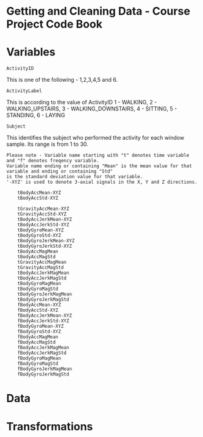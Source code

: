 Getting and Cleaning Data - Course Project Code Book
================================

Variables
================================

    ActivityID

This is one of the following - 1,2,3,4,5 and 6. 

    ActivityLabel
This is according to the value of ActivityID
1 - WALKING, 2 - WALKING_UPSTAIRS, 3 - WALKING_DOWNSTAIRS, 4 - SITTING, 5 - STANDING, 6 - LAYING

    Subject
This identifies the subject who performed the activity for each window sample. Its range is from 1 to 30.
    
    Please note - Variable name starting with "t" denotes time variable and "f" denotes freqency variable.
    Variable name ending or containing "Mean" is the mean value for that variable and ending or containing "Std" 
    is the standard deviation value for that variable.
    '-XYZ' is used to denote 3-axial signals in the X, Y and Z directions.
    
        tBodyAccMean-XYZ
        tBodyAccStd-XYZ
        
        tGravityAccMean-XYZ
        tGravityAccStd-XYZ
        tBodyAccJerkMean-XYZ
        tBodyAccJerkStd-XYZ
        tBodyGyroMean-XYZ
        tBodyGyroStd-XYZ
        tBodyGyroJerkMean-XYZ
        tBodyGyroJerkStd-XYZ
        tBodyAccMagMean
        tBodyAccMagStd
        tGravityAccMagMean
        tGravityAccMagStd
        tBodyAccJerkMagMean
        tBodyAccJerkMagStd
        tBodyGyroMagMean
        tBodyGyroMagStd
        tBodyGyroJerkMagMean
        tBodyGyroJerkMagStd
        fBodyAccMean-XYZ
        fBodyAccStd-XYZ
        fBodyAccJerkMean-XYZ
        fBodyAccJerkStd-XYZ
        fBodyGyroMean-XYZ
        fBodyGyroStd-XYZ
        fBodyAccMagMean
        fBodyAccMagStd
        fBodyAccJerkMagMean
        fBodyAccJerkMagStd
        fBodyGyroMagMean
        fBodyGyroMagStd
        fBodyGyroJerkMagMean
        fBodyGyroJerkMagStd

Data
================================

Transformations
================================
